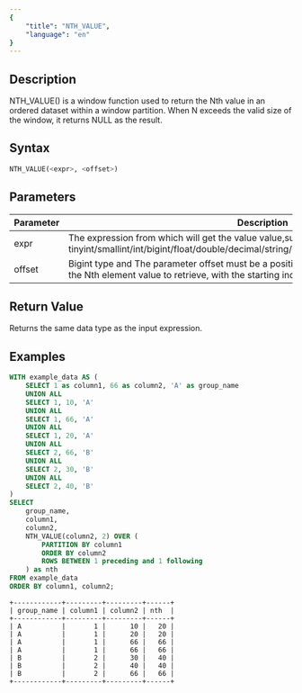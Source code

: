 ```yaml
---
{
    "title": "NTH_VALUE",
    "language": "en"
}
---
```


## Description

NTH_VALUE() is a window function used to return the Nth value in an ordered dataset within a window partition. When N exceeds the valid size of the window, it returns NULL as the result.

## Syntax

```sql
NTH_VALUE(<expr>, <offset>)
```

## Parameters
| Parameter           | Description                                                                                                         |
| ------------------- | ------------------------------------------------------------------------------------------------------------------- |
| expr                | The expression from which will get the value value,supported: tinyint/smallint/int/bigint/float/double/decimal/string/date/datetime/array/struct/map/bitmap                                                                    |
| offset         | Bigint type and The parameter offset must be a positive integer greater than 0, indicating the Nth element value to retrieve, with the starting index at 1.                                    |

## Return Value

Returns the same data type as the input expression.

## Examples

```sql
WITH example_data AS (
    SELECT 1 as column1, 66 as column2, 'A' as group_name
    UNION ALL
    SELECT 1, 10, 'A'
    UNION ALL
    SELECT 1, 66, 'A'
    UNION ALL
    SELECT 1, 20, 'A'
    UNION ALL
    SELECT 2, 66, 'B'
    UNION ALL
    SELECT 2, 30, 'B'
    UNION ALL
    SELECT 2, 40, 'B'
)
SELECT 
    group_name,
    column1,
    column2,
    NTH_VALUE(column2, 2) OVER (
        PARTITION BY column1 
        ORDER BY column2
        ROWS BETWEEN 1 preceding and 1 following
    ) as nth
FROM example_data
ORDER BY column1, column2;
```

```text
+------------+---------+---------+------+
| group_name | column1 | column2 | nth  |
+------------+---------+---------+------+
| A          |       1 |      10 |   20 |
| A          |       1 |      20 |   20 |
| A          |       1 |      66 |   66 |
| A          |       1 |      66 |   66 |
| B          |       2 |      30 |   40 |
| B          |       2 |      40 |   40 |
| B          |       2 |      66 |   66 |
+------------+---------+---------+------+
```